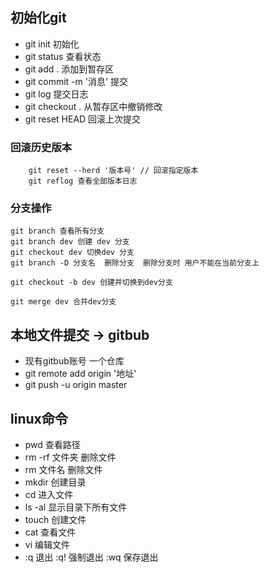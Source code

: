 ## 初始化git

- git init 初始化
- git status  查看状态
- git add .  添加到暂存区
- git commit -m '消息' 提交 
- git log 提交日志
- git checkout . 从暂存区中撤销修改
- git reset HEAD 回滚上次提交 


### 回滚历史版本
```
    git reset --herd '版本号' // 回滚指定版本
    git reflog 查看全部版本日志
```

### 分支操作
```
git branch 查看所有分支
git branch dev 创建 dev 分支
git checkout dev 切换dev 分支
git branch -D 分支名  删除分支  删除分支时 用户不能在当前分支上

git checkout -b dev 创建并切换到dev分支

git merge dev 合并dev分支
```

## 本地文件提交 -> gitbub

- 现有gitbub账号 一个仓库
- git remote add origin '地址'
- git push -u origin master



## linux命令

- pwd 查看路径
- rm -rf 文件夹 删除文件
- rm 文件名 删除文件
- mkdir  创建目录
- cd 进入文件
- ls -al 显示目录下所有文件
- touch 创建文件
- cat 查看文件
- vi 编辑文件
 - :q 退出  :q! 强制退出 :wq 保存退出
